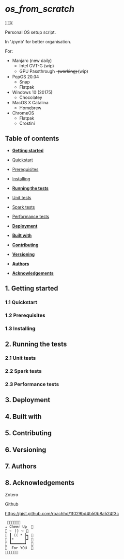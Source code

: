 
# _os_from_scratch_

🇮🇩

Personal OS setup script.

In '.ipynb' for better organisation.

For:

 - Manjaro (new daily)
	 - Intel GVT-G (wip)
	 - GPU Passthrough -(̶w̶o̶r̶k̶i̶n̶g̶)̶ (wip)
 - PopOS 20.04
	- Snap
	- Flatpak
- Windows 10 (20175)
	- Chocolatey
- MacOS X Catalina
	- Homebrew
- ChromeOS
	- Flatpak
	- Crostini

  

## Table of contents

*  [**Getting started**](#gettingStarted)

*  [Quickstart](#quickStart)

*  [Prerequisites](#prerequisites)

*  [Installing](#installing)

*  [**Running the tests**](#runningTheTests)

*  [Unit tests](#unitTests)

*  [Spark tests](#sparkTests)

*  [Performance tests](#performanceTests)

*  [**Deployment**](#deployment)

*  [**Built with**](#builtWith)

*  [**Contributing**](#contributing)

*  [**Versioning**](#versioning)

*  [**Authors**](#authors)

*  [**Acknowledgements**](#acknowledgements)

  
## 1. Getting started <a name="gettingStarted"></a>

### 1.1 Quickstart <a name="quickStart"></a>

### 1.2 Prerequisites <a name="prerequisites"></a>

### 1.3 Installing <a name="installing"></a>

## 2. Running the tests <a name="runningTheTests"></a>

### 2.1 Unit tests <a name="unitTests"></a>

### 2.2 Spark tests <a name="sparkTests"></a>

### 2.3 Performance tests <a name="performanceTests"></a>

## 3. Deployment <a name="deployment"></a>

## 4. Built with <a name="builtWith"></a>

## 5. Contributing <a name="contributing"></a>

## 6. Versioning <a name="versioning"></a>

## 7. Authors <a name="authors"></a>

## 8. Acknowledgements <a name="acknowledgements"></a>

Zotero

Github

https://gist.github.com/roachhd/1f029bd4b50b8a524f3c


```  
 💐💐😉😊💐💐
☕ Cheer Up  🍵
🍂 ✨ )) ✨ 🍂
🍂 ┃ (( * ┣┓ 🍂
🍂 ┃*     ┣┛ 🍂
🍂 ┗━━━━━━┛  🍂
🎂  For YOU  🍰
💐💐😌😚💐💐
```
